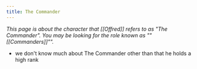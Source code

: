 ```yaml
---
title: The Commander
---
```


*This page is about the character that [[Offred]] refers to as "The Commander".
You may be looking for the role known as ""[[Commanders]]"".*
- we don't know much about The Commander other than that he holds a high rank